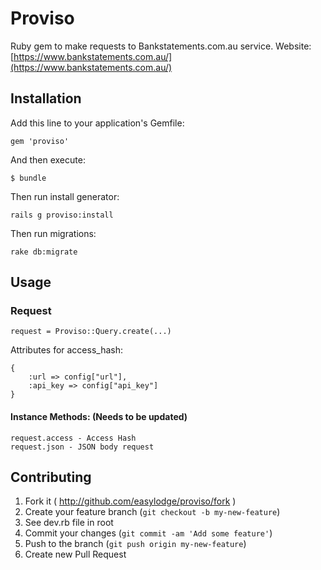 # Proviso

Ruby gem to make requests to Bankstatements.com.au service. Website: [https://www.bankstatements.com.au/](https://www.bankstatements.com.au/)

## Installation

Add this line to your application's Gemfile:

    gem 'proviso'

And then execute:

    $ bundle

Then run install generator:

	rails g proviso:install

Then run migrations:

    rake db:migrate


## Usage

### Request


    request = Proviso::Query.create(...)

Attributes for access_hash:

    {
        :url => config["url"],
        :api_key => config["api_key"]
    }


#### Instance Methods: (Needs to be updated)

    request.access - Access Hash
    request.json - JSON body request

## Contributing

1. Fork it ( http://github.com/easylodge/proviso/fork )
2. Create your feature branch (`git checkout -b my-new-feature`)
3. See dev.rb file in root
4. Commit your changes (`git commit -am 'Add some feature'`)
5. Push to the branch (`git push origin my-new-feature`)
6. Create new Pull Request
